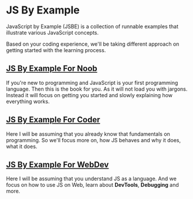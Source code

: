# JS By Example

JavaScript by Example (JSBE) is a collection of runnable examples that illustrate various JavaScript concepts.

Based on your coding experience, we'll be taking different approach on getting started with the learning process.

## [JS By Example For Noob](js-by-example-for-noob/introduction.md)

If you're new to programming and JavaScript is your first programming language. Then this is the book for you. As it will not load you with jargons. Instead it will focus on getting you started and slowly explaining how everything works.

## [JS By Example For Coder](js-by-example-for-coder/introduction.md)

Here I will be assuming that you already know that fundamentals on programming. So we'll focus more on, how JS behaves and why it does, what it does.

## [JS By Example For WebDev](js-by-example-for-webdev/introduction.md)

Here I will be assuming that you understand JS as a language. And we focus on how to use JS on Web, learn about **DevTools**, **Debugging** and more.
